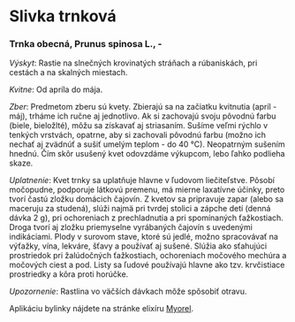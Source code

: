 Slivka trnková
==============

### Trnka obecná, Prunus spinosa L., -

*Výskyt*: Rastie na slnečných krovinatých stráňach a rúbaniskách, pri cestách a
na skalných miestach.

*Kvitne*: Od apríla do mája.

*Zber*: Predmetom zberu sú kvety. Zbierajú sa na začiatku kvitnutia (apríl -
máj), trháme ich ručne aj jednotlivo. Ak si zachovajú svoju pôvodnú farbu
(biele, bieložlté), môžu sa získavať aj striasaním. Sušíme veľmi rýchlo v
tenkých vrstvách, opatrne, aby si zachovali pôvodnú farbu (možno ich nechať aj
zvädnúť a sušiť umelým teplom - do 40 °C). Neopatrným sušením hnednú. Čím skôr
usušený kvet odovzdáme výkupcom, lebo ľahko podlieha skaze.

*Uplatnenie*: Kvet trnky sa uplatňuje hlavne v ľudovom liečiteľstve. Pôsobí
močopudne, podporuje látkovú premenu, má mierne laxatívne účinky, preto tvorí
častú zložku domácich čajovín. Z kvetov sa pripravuje zapar (alebo sa maceruju
za studená), slúži najmä pri tvrdej stolici a zápche detí (denná dávka 2 g), pri
ochoreniach z prechladnutia a pri spomínaných ťažkostiach. Droga tvorí aj zložku
priemyselne vyrábaných čajovín s uvedenými indikáciami. Plody v surovom stave,
ktoré sú jedlé, možno spracovávať na výťažky, vína, lekváre, šťavy a používať aj
sušené. Slúžia ako sťahujúci prostriedok pri žalúdočných ťažkostiach,
ochoreniach močového mechúra a močových ciest a pod. Listy sa ľudové používajú
hlavne ako tzv. krvčistiace prostriedky a kôra proti horúčke.

*Upozornenie*: Rastlina vo väčších dávkach môže spôsobiť otravu.

Aplikáciu bylinky nájdete na stránke elixíru [Myorel](../elixiry/myorel).

